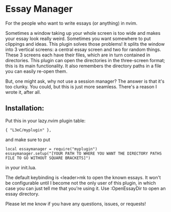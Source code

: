 # Essay Manager

For the people who want to write essays (or anything) in nvim.

Sometimes a window taking up your whole screen is too wide and makes your essay look really weird.  Sometimes you want somewhere to put clippings and ideas.  This plugin solves those problems!
It splits the window into 3 vertical screens: a central essay screen and two for random things.
These 3 screens each have their files, which are in turn contained in directories.  This plugin can open the directories in the three-screen format; this is its main functionality.
It also remembers the directory paths in a file you can easily re-open them.

But, one might ask, why not use a session manager?  The answer is that it's too clunky.  You could, but this is just more seamless.  There's a reason I wrote it, after all.

## Installation:

Put this in your lazy.nvim plugin table:
```
{ "L3eC/myplugin" },
```

and make sure to put 
```
local essaymanager = require("myplugin")
essaymanager.setup("[YOUR PATH TO WHERE YOU WANT THE DIRECTORY PATHS FILE TO GO WITHOUT SQUARE BRACKETS]")
```
in your init.lua.

The default keybinding is \<leader\>mk to open the known essays.  It won't be configurable until I become not the only user of this plugin, in which case you can just tell me that you're using it.  Use :OpenEssayDir to open an essay directory.

Please let me know if you have any questions, issues, or requests!

